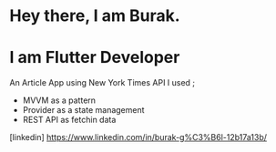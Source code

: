 # Hey there, I am Burak.
# I am Flutter Developer

An Article App using New York Times API
I used ; 
* MVVM as a pattern
* Provider as a state management
* REST API as fetchin data

[linkedin] https://www.linkedin.com/in/burak-g%C3%B6l-12b17a13b/
